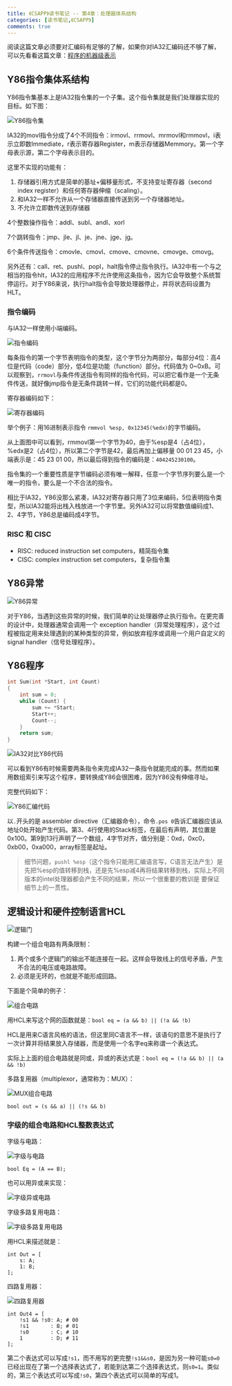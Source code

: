 ```yaml
---
title: 《CSAPP》读书笔记 -- 第4章：处理器体系结构
categories: [读书笔记,《CSAPP》]
comments: true
---
```


阅读这篇文章必须要对汇编码有足够的了解，如果你对IA32汇编码还不够了解，可以先看看这篇文章：[程序的机器级表示](../../08/程序的机器级表示)

## Y86指令集体系结构

Y86指令集基本上是IA32指令集的一个子集。这个指令集就是我们处理器实现的目标。如下图：

![Y86指令集](../../../../images/2018/Y86指令集.png)

IA32的movl指令分成了4个不同指令：irmovl、rrmovl、mrmovl和rmmovl，i表示立即数Immediate，r表示寄存器Register，m表示存储器Memmory。第一个字母表示源，第二个字母表示目的。

这里不实现的功能有：

1. 存储器引用方式是简单的基址+偏移量形式，不支持变址寄存器（second index register）和任何寄存器伸缩（scaling）。
2. 和IA32一样不允许从一个存储器直接传送到另一个存储器地址。
3. 不允许立即数传送到存储器

4个整数操作指令：addl、subl、andl、xorl

7个跳转指令：jmp、jle、jl、je、jne、jge、jg。

6个条件传送指令：cmovle、cmovl、cmove、cmovne、cmovge、cmovg。

另外还有：call、ret、pushl、popl，halt指令停止指令执行。IA32中有一个与之相当的指令hlt，IA32的应用程序不允许使用这条指令，因为它会导致整个系统暂停运行。对于Y86来说，执行halt指令会导致处理器停止，并将状态码设置为HLT。

### 指令编码

与IA32一样使用小端编码。

![指令编码](../../../../images/2018/指令编码.png)

每条指令的第一个字节表明指令的类型，这个字节分为两部分，每部分4位：高4位是代码（code）部分，低4位是功能（function）部分。代码值为 0~0xB。可以观察到，`rrmovl`与条件传送指令有同样的指令代码，可以把它看作是一个无条件传送，就好像jmp指令是无条件跳转一样，它们的功能代码都是0。

寄存器编码如下：

![寄存器编码](../../../../images/2018/寄存器编码.png)

举个例子：用16进制表示指令 `rmmvol %esp, 0x12345(%edx)`的字节编码。

从上面图中可以看到，rmmovl第一个字节为40，由于%esp是4（占4位），%edx是2（占4位），所以第二个字节是42，最后再加上偏移量 00 01 23 45，小端表示是：45 23 01 00，所以最后得到指令的编码是：`404245230100`。

指令集的一个重要性质是字节编码必须有唯一解释，任意一个字节序列要么是一个唯一的指令，要么是一个不合法的指令。

相比于IA32，Y86没那么紧凑，IA32对寄存器只用了3位来编码，5位表明指令类型，所以IA32能将出栈入栈放进一个字节里。另外IA32可以将常数值编码成1、2、4字节，Y86总是编码成4字节。

### RISC 和 CISC

- RISC: reduced instruction set computers，精简指令集
- CISC: complex instruction set computers，复杂指令集

## Y86异常

![Y86异常](../../../../images/2018/Y86异常.png)

对于Y86，当遇到这些异常的时候，我们简单的让处理器停止执行指令。在更完善的设计中，处理器通常会调用一个 exception handler（异常处理程序），这个过程被指定用来处理遇到的某种类型的异常，例如放弃程序或调用一个用户自定义的 signal handler（信号处理程序）。

## Y86程序

```C
int Sum(int *Start, int Count)
{
    int sum = 0;
    while (Count) {
        sum += *Start;
        Start++;
        Count--;
    }
    return sum; 
}
```

![IA32对比Y86代码](../../../../images/2018/IA32对比Y86代码.png)

可以看到Y86有时候需要两条指令来完成IA32一条指令就能完成的事。然而如果用数组索引来写这个程序，要转换成Y86会很困难，因为Y86没有伸缩寻址。

完整代码如下：

![Y86汇编代码](../../../../images/2018/Y86汇编代码.png)

以`.`开头的是 assembler directive（汇编器命令），命令`.pos 0`告诉汇编器应该从地址0处开始产生代码。第3、4行使用的Stack标签，在最后有声明，其位置是0x100。第9到13行声明了一个数组，4字节对齐，值分别是：0xd，0xc0，0xb00，0xa000，array标签是起址。

>细节问题，`pushl %esp`（这个指令只能用汇编语言写，C语言无法产生）是先把%esp的值转移到栈，还是先%esp减4再将结果转移到栈，实际上不同版本的intel处理器都会产生不同的结果，所以一个很重要的教训是
要保证细节上的一贯性。

## 逻辑设计和硬件控制语言HCL

![逻辑门](../../../../images/2018/逻辑门.png)

构建一个组合电路有两条限制：

1. 两个或多个逻辑门的输出不能连接在一起。这样会导致线上的信号矛盾，产生不合法的电压或电路故障。
2. 必须是无环的，也就是不能形成回路。

下面是个简单的例子：

![组合电路](../../../../images/2018/组合电路.png)

用HCL来写这个网的函数就是：`bool eq = (a && b) || (!a && !b)`

HCL是用来C语言风格的语法，但这里同C语言不一样，该语句的意思不是执行了一次计算并将结果放入存储器，而是使用一个名字eq来称谓一个表达式。

实际上上面的组合电路就是同或，异或的表达式是：`bool eq = (!a && b) || (a && !b)`

多路复用器（multiplexor，通常称为：MUX）：

![MUX组合电路](../../../../images/2018/MUX组合电路.png)

`bool out = (s && a) || (!s && b)`

### 字级的组合电路和HCL整数表达式

字级与电路：

![字级与电路](../../../../images/2018/字级与电路.png)

`bool Eq = (A == B);`

也可以用异或来实现：

![字级异或电路](../../../../images/2018/字级异或电路.png)

字级多路复用电路：

![字级多路复用电路](../../../../images/2018/字级多路复用电路.png)

用HCL来描述就是：

```
int Out = [
    s: A;
    1: B;
];
```

四路复用器：

![四路复用器](../../../../images/2018/四路复用器.png)

```
int Out4 = [
    !s1 && !s0: A; # 00
    !s1       : B; # 01
    !s0       : C; # 10
    1         : D; # 11
];
```

第二个表达式可以写成`!s1`，而不用写的更完整`!s1&&s0`，是因为另一种可能`s0=0`已经出现在了第一个选择表达式了，若能到达第二个选择表达式，则`s0=1`。类似的，第三个表达式可以写成`!s0`，第四个表达式可以简单的写成1。




